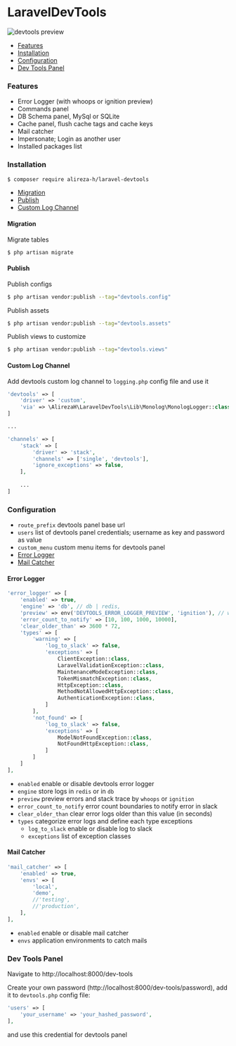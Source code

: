 # LaravelDevTools

![devtools preview](https://github.com/alireza-h/laravel-devtools/blob/master/devtools-preview.png)

- [Features](#features)
- [Installation](#installation)
- [Configuration](#configuration)
- [Dev Tools Panel](#dev-tools-panel)

### Features

- Error Logger (with whoops or ignition preview)
- Commands panel
- DB Schema panel, MySql or SQLite
- Cache panel, flush cache tags and cache keys
- Mail catcher
- Impersonate; Login as another user
- Installed packages list

### Installation

```bash
$ composer require alireza-h/laravel-devtools
```

- [Migration](#migration)
- [Publish](#publish)
- [Custom Log Channel](#custom-log-channel)

#### Migration

Migrate tables

```bash
$ php artisan migrate
```

#### Publish

Publish configs

```bash
$ php artisan vendor:publish --tag="devtools.config"
```

Publish assets

```bash
$ php artisan vendor:publish --tag="devtools.assets"
```

Publish views to customize

```bash
$ php artisan vendor:publish --tag="devtools.views"
```

#### Custom Log Channel

Add devtools custom log channel to `logging.php` config file and use it

```php
'devtools' => [
    'driver' => 'custom',
    'via' => \AlirezaH\LaravelDevTools\Lib\Monolog\MonologLogger::class,
]

...

'channels' => [
    'stack' => [
        'driver' => 'stack',
        'channels' => ['single', 'devtools'],
        'ignore_exceptions' => false,
    ],
    
    ...
]
```

### Configuration

- `route_prefix` devtools panel base url
- `users` list of devtools panel credentials; username as key and password as value
- `custom_menu` custom menu items for devtools panel
- [Error Logger](#error-logger)
- [Mail Catcher](#mail-catcher)

#### Error Logger

```php
'error_logger' => [
    'enabled' => true,
    'engine' => 'db', // db | redis,
    'preview' => env('DEVTOOLS_ERROR_LOGGER_PREVIEW', 'ignition'), // whoops | ignition,
    'error_count_to_notify' => [10, 100, 1000, 10000],
    'clear_older_than' => 3600 * 72,
    'types' => [
        'warning' => [
            'log_to_slack' => false,
            'exceptions' => [
                ClientException::class,
                LaravelValidationException::class,
                MaintenanceModeException::class,
                TokenMismatchException::class,
                HttpException::class,
                MethodNotAllowedHttpException::class,
                AuthenticationException::class,
            ]
        ],
        'not_found' => [
            'log_to_slack' => false,
            'exceptions' => [
                ModelNotFoundException::class,
                NotFoundHttpException::class,
            ]
        ]
    ]
],
```

- `enabled` enable or disable devtools error logger
- `engine` store logs in `redis` or in `db`
- `preview` preview errors and stack trace by `whoops` or `ignition`
- `error_count_to_notify` error count boundaries to notify error in slack
- `clear_older_than` clear error logs older than this value (in seconds) 
- `types` categorize error logs and define each type exceptions
  - `log_to_slack` enable or disable log to slack
  - `exceptions` list of exception classes


#### Mail Catcher

```php
'mail_catcher' => [
    'enabled' => true,
    'envs' => [
        'local',
        'demo',
        //'testing',
        //'production',
    ],
],
```

- `enabled` enable or disable mail catcher
- `envs` application environments to catch mails

### Dev Tools Panel

Navigate to http://localhost:8000/dev-tools

Create your own password (http://localhost:8000/dev-tools/password), add it to `devtools.php` config file:

```php
'users' => [
    'your_username' => 'your_hashed_password',
],
```

and use this credential for devtools panel
